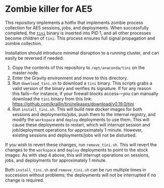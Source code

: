 # Zombie killer for AE5

This repository implements a hotfix that implements zombie process
collection for AE5 sessions, jobs, and deployments. When successfully
completed, the [`tini`](https://github.com/krallin/tini) binary is
inserted into PID 1, and all other processes become children of `tini`.
This process ensures full signal propagation and zombie collection.

Installation should introduce minimal disruption to a running cluster,
and can easily be reversed if needed:

1. Copy the contents of this repository to `/opt/anaconda/tini` on the master node.
2. Enter the Gravity environment and move to this directory.
3. Run `download_tini.sh` to download a `tini` binary. This scripts
   grabs a valid version of the binary and verifies its signature. If
   for any reason this fails—for instance, if your firewall blocks
   access—you can manually download the `tini` binary from this link:
   https://github.com/krallin/tini/releases/download/v0.19.0/tini
4. Run `install_tini.sh`. This will build new docker images for both
   sessions and deployments/jobs, push them to the internal registry,
   and modify the `workspace` and `deploy` deployments to use them.
   This will cause these deployments to restart, which will interrupt
   session and job/deployment operations for approximately 1 minute.
   However, existing sessions and deployments/jobs will not be disturbed.

If you wish to revert these changes, run `remove_tini.sh`. This will
revert the changes to the `workspace` and `deploy` deployments to point
to the stock images. As with step 4 above, this will interrupt operations
on sessions, jobs, and deployments for approximately 1 minute.

Both `install_tini.sh` and `remove_tini.sh` can be run multiple times
in succession without problems; the deployments will not be interrupted
if no change is required.

